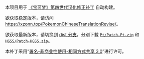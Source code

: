 本项目用于 [《宝可梦》第四世代汉化修正补丁](https://xzonn.top/PokemonChineseTranslationRevise/) 自动构建。

欲获取稳定版本，请访问 <https://xzonn.top/PokemonChineseTranslationRevise/>。

欲获取最新版本，请切换到 [dist 分支](https://github.com/Xzonn/PCTRAutoBuild/tree/dist)，分别下载 [`Pt/Patch-Pt.zip`](https://raw.githubusercontent.com/Xzonn/PCTRAutoBuild/dist/Pt/Patch-Pt.zip) 和 [`HGSS/Patch-HGSS.zip`](https://raw.githubusercontent.com/Xzonn/PCTRAutoBuild/dist/HGSS/Patch-HGSS.zip)。

本补丁采用“[署名-非商业性使用-相同方式共享 3.0](https://creativecommons.org/licenses/by-nc-sa/3.0/deed.zh)”进行许可。